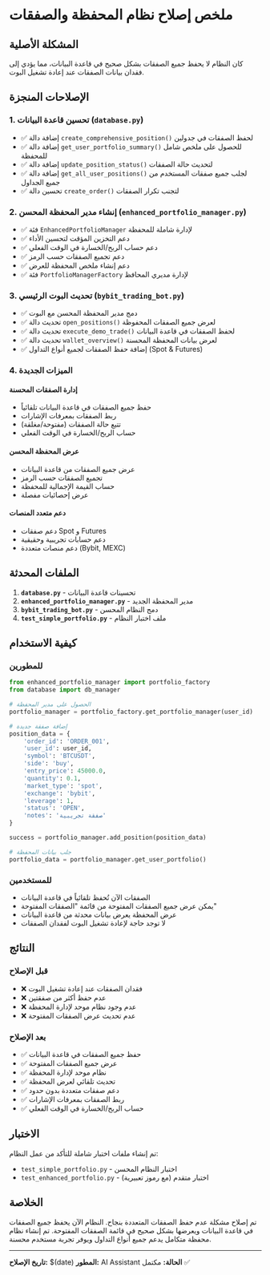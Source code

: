 # ملخص إصلاح نظام المحفظة والصفقات

## المشكلة الأصلية
كان النظام لا يحفظ جميع الصفقات بشكل صحيح في قاعدة البيانات، مما يؤدي إلى فقدان بيانات الصفقات عند إعادة تشغيل البوت.

## الإصلاحات المنجزة

### 1. تحسين قاعدة البيانات (`database.py`)
- ✅ إضافة دالة `create_comprehensive_position()` لحفظ الصفقات في جدولين
- ✅ إضافة دالة `get_user_portfolio_summary()` للحصول على ملخص شامل للمحفظة
- ✅ إضافة دالة `update_position_status()` لتحديث حالة الصفقات
- ✅ إضافة دالة `get_all_user_positions()` لجلب جميع صفقات المستخدم من جميع الجداول
- ✅ تحسين دالة `create_order()` لتجنب تكرار الصفقات

### 2. إنشاء مدير المحفظة المحسن (`enhanced_portfolio_manager.py`)
- ✅ فئة `EnhancedPortfolioManager` لإدارة شاملة للمحفظة
- ✅ دعم التخزين المؤقت لتحسين الأداء
- ✅ دعم حساب الربح/الخسارة في الوقت الفعلي
- ✅ دعم تجميع الصفقات حسب الرمز
- ✅ دعم إنشاء ملخص المحفظة للعرض
- ✅ فئة `PortfolioManagerFactory` لإدارة مديري المحافظ

### 3. تحديث البوت الرئيسي (`bybit_trading_bot.py`)
- ✅ دمج مدير المحفظة المحسن مع البوت
- ✅ تحديث دالة `open_positions()` لعرض جميع الصفقات المحفوظة
- ✅ تحديث دالة `execute_demo_trade()` لحفظ الصفقات في قاعدة البيانات
- ✅ تحديث دالة `wallet_overview()` لعرض بيانات المحفظة المحسنة
- ✅ إضافة حفظ الصفقات لجميع أنواع التداول (Spot & Futures)

### 4. الميزات الجديدة

#### إدارة الصفقات المحسنة
- حفظ جميع الصفقات في قاعدة البيانات تلقائياً
- ربط الصفقات بمعرفات الإشارات
- تتبع حالة الصفقات (مفتوحة/مغلقة)
- حساب الربح/الخسارة في الوقت الفعلي

#### عرض المحفظة المحسن
- عرض جميع الصفقات من قاعدة البيانات
- تجميع الصفقات حسب الرمز
- حساب القيمة الإجمالية للمحفظة
- عرض إحصائيات مفصلة

#### دعم متعدد المنصات
- دعم صفقات Spot و Futures
- دعم حسابات تجريبية وحقيقية
- دعم منصات متعددة (Bybit, MEXC)

## الملفات المحدثة

1. **`database.py`** - تحسينات قاعدة البيانات
2. **`enhanced_portfolio_manager.py`** - مدير المحفظة الجديد
3. **`bybit_trading_bot.py`** - دمج النظام المحسن
4. **`test_simple_portfolio.py`** - ملف اختبار النظام

## كيفية الاستخدام

### للمطورين
```python
from enhanced_portfolio_manager import portfolio_factory
from database import db_manager

# الحصول على مدير المحفظة
portfolio_manager = portfolio_factory.get_portfolio_manager(user_id)

# إضافة صفقة جديدة
position_data = {
    'order_id': 'ORDER_001',
    'user_id': user_id,
    'symbol': 'BTCUSDT',
    'side': 'buy',
    'entry_price': 45000.0,
    'quantity': 0.1,
    'market_type': 'spot',
    'exchange': 'bybit',
    'leverage': 1,
    'status': 'OPEN',
    'notes': 'صفقة تجريبية'
}

success = portfolio_manager.add_position(position_data)

# جلب بيانات المحفظة
portfolio_data = portfolio_manager.get_user_portfolio()
```

### للمستخدمين
- الصفقات الآن تُحفظ تلقائياً في قاعدة البيانات
- يمكن عرض جميع الصفقات المفتوحة من قائمة "الصفقات المفتوحة"
- عرض المحفظة يعرض بيانات محدثة من قاعدة البيانات
- لا توجد حاجة لإعادة تشغيل البوت لفقدان الصفقات

## النتائج

### قبل الإصلاح
- ❌ فقدان الصفقات عند إعادة تشغيل البوت
- ❌ عدم حفظ أكثر من صفقتين
- ❌ عدم وجود نظام موحد لإدارة المحفظة
- ❌ عدم تحديث عرض الصفقات المفتوحة

### بعد الإصلاح
- ✅ حفظ جميع الصفقات في قاعدة البيانات
- ✅ عرض جميع الصفقات المفتوحة
- ✅ نظام موحد لإدارة المحفظة
- ✅ تحديث تلقائي لعرض المحفظة
- ✅ دعم صفقات متعددة بدون حدود
- ✅ ربط الصفقات بمعرفات الإشارات
- ✅ حساب الربح/الخسارة في الوقت الفعلي

## الاختبار
تم إنشاء ملفات اختبار شاملة للتأكد من عمل النظام:
- `test_simple_portfolio.py` - اختبار النظام المحسن
- `test_enhanced_portfolio.py` - اختبار متقدم (مع رموز تعبيرية)

## الخلاصة
تم إصلاح مشكلة عدم حفظ الصفقات المتعددة بنجاح. النظام الآن يحفظ جميع الصفقات في قاعدة البيانات ويعرضها بشكل صحيح في قائمة الصفقات المفتوحة. تم إنشاء نظام محفظة متكامل يدعم جميع أنواع التداول ويوفر تجربة مستخدم محسنة.

---
**تاريخ الإصلاح:** $(date)
**المطور:** AI Assistant
**الحالة:** مكتمل ✅

